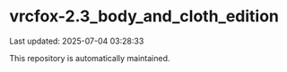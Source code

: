# vrcfox-2.3_body_and_cloth_edition

Last updated: 2025-07-04 03:28:33

This repository is automatically maintained.
